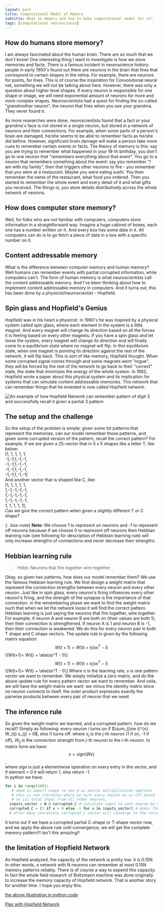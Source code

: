 ```yaml
---
layout: post
title: Computational Model of Memory
subtitle: What is memory and how to make computational model for it?
tags: [computational neuroscience]
---
```


## How do humans store memory?
I am always fascinated about the human brain. There are so much that we don't know! One interesting thing I want to investigate is how we store memories and facts.
There is a famous incident in neuroscience history: people in early 1900's found out there are neurons in the brain that fires that correspond to certain shapes
in the retina. For example, there are neurons for points, for lines. This is of course the inspiration for Convolutional neural net, something we will not be talking about here.
However, there was only a question about higher level shapes. If every neuron is responsible for one shape or image, we will need exponential amount of neurons for more and 
more complex shapes. Neuroscientists had a quest for finding the so-called "grandmother neuron", the neuron that fires when you see your grandma. They never found it. 

As more researches were done, neuroscientists found that a fact or your grandma's face is not stored in a single neuron, but stored in a network of neurons and their connections. For example, when some parts of a person's brain are damaged, he/she seems to be able to remember facts as he/she did before. However, significant brain damage will make a person take more cues to remember certain events or facts. The theory of memory is this: say you are trying to remember what happened in your 18-th birthday, you don't go to one neuron that "remembers everything about that event". You go to a neuron that remembers something about the event: say you remember "I am with my family", then that triggers other neurons to fire - you remember that you were at a restaurant. Maybe you were eating sushi. You then remember the name of the restaurant, what food you ordered. Then you started to remember the whole event and every detail of it and what gifts you received. The things is, you store details distributively across the whole network of neurons.  

## How does computer store memory?
Well, for folks who are not familiar with computers, computers store information in a straightforward way. Imagine a huge cabinet of boxes, each one has a number written on it. And every box has some data in it. All computers can do is to go fetch a piece of data in a box with a specific number on it. 

## Content addressable memory
What is the difference between computer memory and human memory? Well humans can remember events with partial corrupted information, while computers can't. The form of human memory is what neuroscientists call the content addressable memory. And I've been thinking about how to implement content addressable memory in computers. And it turns out, this has been done by a physicist/neuroscientist - Hopfield.

## Spin glass and Hopfield's Genius
Hopfield was in his heart a physicist. In 1980's he was inspired by a physical system called spin glass, where each element in the system is a little magnet. And every magnet will change its direction based on all the forces it is feeling based on every other magnets. If you have a spin glass and let loose the system, every magnet will change its direction and will finally come to a equilibrium state where no magnet will flip. In this equilibrium state, when one magnet is pointing its direction against the rest of the network, it will flip back. This is sort of like memory, Hopfield thought. When some corrupted signal comes through and some magnets went "rogue", they will be forced by the rest of the network to go back to their "correct" state, the state that minimizes the energy of the whole system. In 1982, Hopfield wrote a paper about this physical system and its implication for systems that can simulate content addressable memories. This network that can remember things that he invented is now called Hopfield network.

![](/asset/img/hopfield-network-example.jpg "An example of how Hopfield Network can remember pattern of digit 3 and successfully recall it given a partial 3 pattern")

## The setup and the challenge
So the setup of the problem is simple: given some bit patterns that represent the memories, can our model remember those patterns, and given some corrupted version of the pattern, recall the correct pattern? For example, if we are given a 25-vector that in 5 x 5 shapes like a letter T, like below:  
[1, 1, 1, 1, 1,  
 -1,-1,1,-1,-1,   
 -1,-1,1,-1,-1,   
 -1,-1,1,-1,-1,  
 -1,-1,1,-1,-1]  
  And another vector that is shaped like C, like:  
  [1, 1, 1, 1, 1,  
   1,-1,-1,-1,-1,   
   1,-1,-1,-1,-1,   
   1,-1,-1,-1,-1,  
   1, 1, 1, 1, 1],  
   Can we give the correct pattern when given a slightly different T or C shape? 

{: .box-note}
**Note:** We choose 1 to represent on neurons and -1 to represent off neurons because if we choose 0 to represent off neurons then Hebbian learning rule (see following for description of Hebbian learning rule) will only increase strengths of connections and never decrease their strengths.

## Hebbian learning rule
> Hebb: Neurons that fire together wire together.

Okay, so given two patterns, how does our model remember them? We use the famous Hebbian learning rule. We first design a weight matrix that represent the connection strengths between every neuron and every other neuron. Just like in spin glass, every neuron's firing influences every other neuron's firing, and the strength of the synapse is the importance of that connection. in the remembering phase we want to find the weight matrix such that when we let the network loose it will find the correct pattern. Hebbian learning is just saying the neurons that fire together, wire together. For example, if neuron A and neuron B are both on (their values are both 1), then their connection is strengthened. If neuron A is 1 and neuron B is -1, then their connection is weakened. We do this for every neuron pair in both T shape and C shape vectors. The update rule is given by the following matrix equation:  
$$
W(t+1)= W(t) +  \eta(ss^T - I)
$$
\\(W(t+1)= W(t) +  \eta(ss^T - I)\\)
$$W(t+1)= W(t) +  \eta(ss^T - I)$$
\\[W(t+1)= W(t) +  \eta(ss^T - I)\\]
Where $\eta$ is the learning rate, $s$ is one pattern vector we want to remember. We simply initialize a zero matrix, and do the above update rule for every pattern vector we want to remember. And voila, we will have the weight matrix we want.
we minus the identity matrix since no neuron connects to itself. the outer product expresses exactly the pairwise products between every pair of neuron that we need. 

## The inference rule
So given the weight matrix we learned, and a corrupted pattern, how do we recall? Simply as following:
every neuron i turns on if $\sum_{j\ne i}^{n} W_{ij} s_{j} > 0$, else if turns off.  where $s_{j}$ is the j-th neuron (1 if on, -1 if off), $W_{ij}$ is the connection strength from j-th neuron to the i-th neuron. In matrix form we have:  
$$
s = sign(Ws)
$$,  
where sign is just a elementwise operation on every entry in the vector, and if element > 0 it will return 1, else return -1.  
In python we have:
```python
for i in range(100):
   # need to import numpy to use @ as matrix multiplication operator
   # this is one iteration where we turn every neuron on or off based
   # on its total input from all other neurons.
  inputs_vector = W @ corrupted_C # calculate input to each neuron by matrix multiplication
  corrupted_C = [1 if x > 0 else -1 for x in inputs_vector] # mimic threshold function
  # after many iterations corrupted_C vector will converge to the correct C pattern.
```
It turns out if we have a corrupted partial C-shape or T-shape vector now, and we apply the above rule until convergence, we will get
the complete memory pattern!!! Isn't this amazing!!

## the limitation of Hopfield Network
As Hopfield analyzed, the capacity of the network is pretty low: it is 0.15N. In other words, a network with N neurons can remember at most 0.15N memory patterns reliably. There is of course a way to expend this capacity. In fact the whole field research of Boltzmann machine was done originally to increase the memory capacity of Hopfield network. That is another story for another time. I hope you enjoy this. 

[the above illustration in python code](https://github.com/wenjunsun/personal-machine-learning-projects/blob/master/boltzmann-machine/Hopfield_network.ipynb)

[Play with Hopfield Network](http://faculty.etsu.edu/knisleyj/neural/neuralnet3.htm)
